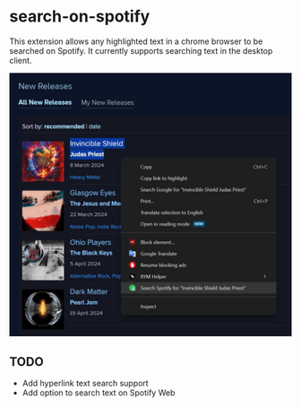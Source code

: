 # search-on-spotify

This extension allows any highlighted text in a chrome browser to be searched on Spotify. It currently supports searching text in the desktop client. 

![right click menu](./menu.jpg "Title")

## TODO

- Add hyperlink text search support
- Add option to search text on Spotify Web